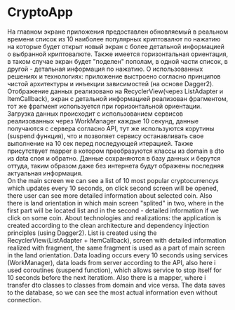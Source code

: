 # CryptoApp
На главном экране приложения предоставлен обновляемый в реальном времени список из 10 наиболее популярных криптовалют по нажатию на которые будет открыт новый экран с
более детальной информацией о выбранной криптовалюте. Также имеется горизонтальная ориентация, в таком случае экран будет "поделен" пополам, в одной части список, в 
другой - детальная информация по нажатию.
О использованных решениях и технологиях: приложение выстроено согласно принципов чистой архитектуры и инъекции зависимостей (на основе Dagger2). Отображение 
данных реализовано на RecyclerView(через ListAdapter и ItemCallback), экран с детальной информацией реализован фрагментом, тот же фрагмент используется при горизонтальной
ориентации. Загрузка данных происходит с использованием сервисов реализованных через WorkManager каждые 10 секунд, данные получаются с сервера согласно API, 
тут же используются корутины (suspend функция), что и позволяет сервису останавливать свое выполнение на 10 сек перед последующей итерацией. 
Также присутствует mapper в котором преобразуются классы из domain в dto из data слоя и обратно. Данные сохраняются в базу данных и берутся оттуда, 
таким образом даже без интернета будут ображены последняя актуальная информация.  
On the main screen we can see a list of 10 most popular cryptocurrencys which updates every 10 seconds, on click second screen will be opened, there user can see more 
detailed information about selected coin. Also there is land orientation in which main screen "splited" in two, where in the first part will be located list and in the
second - detailed information if we click on some coin.
About technologies and realizations: the application is created according to the clean architecture and dependency injection principles (using Dagger2). List is created
using the RecyclerView(ListAdapter + ItemCallback), screen with detailed information realized with fragment, the same fragment is used as a part of main screen in 
the land orientation. Data loading occurs every 10 seconds using services (WorkManager), data loads from server according to the API, also here i used coroutines 
(suspend function), which allows service to stop itself for 10 seconds before the next iteratiom. Also there is a mapper, where i transfer dto classes to classes
from domain and vice versa. The data saves to the database, so we can see the most actual information even without connection.
